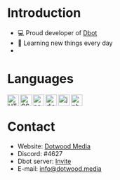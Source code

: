 # Introduction
- 💻 Proud developer of [Dbot](https://discord.com/oauth2/authorize?client_id=798144456528363550&scope=bot&permissions=8)
- 🌱 Learning new things every day
- 

# Languages 
<img align="left" alt="HTML" width="26px" src="https://upload.wikimedia.org/wikipedia/commons/thumb/3/38/HTML5_Badge.svg/600px-HTML5_Badge.svg.png" />
<img align="left" alt="CSS" width="26px" src="https://www.pngkey.com/png/full/347-3470911_css3-html-css-js-logo-white.png" />
<img align="left" alt="node.js" width="26px" src="https://i.imgur.com/tYLFZBh.png" /> 
<img align="left" alt="discord.js" width="26px" src="https://i.imgur.com/SI1DZf3.png" />
<img align="left" alt="js" width="26px" src="https://i.imgur.com/3u1wzwE.png" />
<img align="left" alt="php" width="26px" src="https://pngimg.com/uploads/php/php_PNG43.png" /> <br />

# Contact
* Website: [Dotwood Media](https://dotwood.media/)
* Discord: </Pascal>#4627
* Dbot server: [Invite](https://discord.gg/56FZySQaY7)
* E-mail: info@dotwood.media
